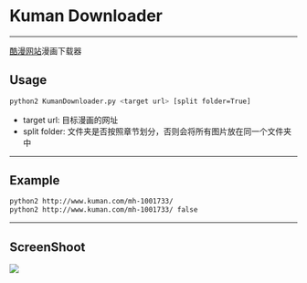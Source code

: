 # Kuman Downloader
***
[酷漫网站](http://www.kuman.com)漫画下载器

## Usage
```bash
python2 KumanDownloader.py <target url> [split folder=True]
```
* target url: 目标漫画的网址
* split folder: 文件夹是否按照章节划分，否则会将所有图片放在同一个文件夹中
***

## Example
```bash
python2 http://www.kuman.com/mh-1001733/
python2 http://www.kuman.com/mh-1001733/ false
```
***

## ScreenShoot
![](https://i.imgur.com/X9DrvV9.png)